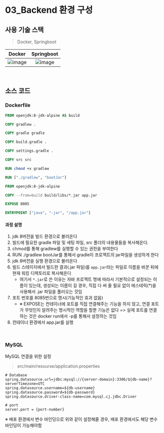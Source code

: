 # 03_Backend 환경 구성

## 사용 기술 스택

> Docker, Springboot

|                            Docker                            |                          Springboot                          |
| :----------------------------------------------------------: | :----------------------------------------------------------: |
| ![image](https://user-images.githubusercontent.com/93081720/191645342-d1f082fc-7713-4072-9726-02317083b28c.png) | ![image](https://user-images.githubusercontent.com/93081720/191645362-7a57a0cf-b8de-42af-8be7-7c0d23279ff8.png) |

<br>

## 소스 코드

### Dockerfile

```dockerfile
FROM openjdk:8-jdk-alpine AS build

COPY gradlew .

COPY gradle gradle

COPY build.gradle .

COPY settings.gradle .

COPY src src

RUN chmod +x gradlew

RUN ["./gradlew", "bootJar"]

FROM openjdk:8-jdk-alpine

COPY --from=build build/libs/*.jar app.jar

EXPOSE 8085

ENTRYPOINT ["java", "-jar", "/app.jar"]
```

#### 과정 설명

1. jdk 8버전을 빌드 환경으로 불러온다
2. 빌드에 필요한 gradle 파일 및 세팅 파일, src 폴더의 내용물들을 복사해온다.
3. chmod를 통해 gradlew를 실행할 수 있는 권한을 부여한다
4. RUN ./gradlew bootJar를 통해서 gradle이 프로젝트의 jar파일을 생성하게 한다
5. jdk 8버전을 실행 환경으로 불러온다
6. 빌드 스테이지에서 빌드한 결과(.jar 파일)를 `app.jar`라는 파일로 이름을 바꾼 뒤에 현재 워킹 디렉토리로 복사해온다
   - 여기서 `*.jar`로 쓴 이유는 자바 프로젝트 명에 따라서 기본적으로 설정되는 이름이 있는데, 생성되는 이름이 길 경우, 직접 다 써 줄 필요 없이 에스테릭(*)을 사용해서 .jar 파일을 풀러오는 것임 
7. 포트 번호를 8085번으로 명시(기능적인 효과 없음)
   - ※ EXPOSE는 컨테이너에 포트를 직접 연결해주는 기능을 하지 않고, 연결 포트가 무엇인지 알려주는 명시적인 역할을 할뿐 기능은 없다 => 실제 포트를 연결하는 것은 docker run에서 -p를 통해서 설정하는 것임
8. 컨테이너 환경에서 app.jar를 실행

<br>

### MySQL

MySQL 연결을 위한 설정

> src/main/resourse/application.properties

```properties
# Database
spring.datasource.url=jdbc:mysql://{server-domain}:3306/${db-name}?serverTimezone=UTC
spring.datasource.username=${db-username}
spring.datasource.password=${db-password}
spring.datasource.driver-class-name=com.mysql.cj.jdbc.Driver

# port
server.port = {port-number}
```

※ 배포 환경에서 변수 바인딩으로 위와 같이 설정해줄 경우, 배포 환경에서도 해당 변수 바인딩이 가능해야함
